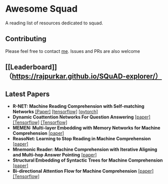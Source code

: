 # Awesome Squad

A reading list of resources dedicated to squad.

## Contributing

Please feel free to contact [me](http://zaczou.github.io). Issues and PRs are also welcome


## [[Leaderboard]]（https://rajpurkar.github.io/SQuAD-explorer/）

## Latest Papers

  - **R-NET: Machine Reading Comprehension with Self-matching Networks** [[Paper]](https://www.microsoft.com/en-us/research/publication/mrc/#) [[tensorflow]](https://github.com/minsangkim142/R-net) [[pytorch]](https://github.com/matthew-z/R-net)
  - **Dynamic Coattention Networks For Question Answering** [[paper]](https://arxiv.org/abs/1611.01604) [[Tensorflow]](https://github.com/marshmelloX/dynamic-coattention-network) [[Tensorflow]](https://github.com/xin-jin/SQuAD)
  - **MEMEN: Multi-layer Embedding with Memory Networks for Machine Comprehension** [[paper]](https://arxiv.org/abs/1707.09098)
  - **ReasoNet: Learning to Stop Reading in Machine Comprehension** [[paper]](https://arxiv.org/abs/1609.05284)
  - **Mnemonic Reader: Machine Comprehension with Iterative Aligning and Multi-hop Answer Pointing** [[paper]](https://arxiv.org/abs/1705.02798)
  - **Structural Embedding of Syntactic Trees for Machine Comprehension** [[paper]](https://arxiv.org/abs/1703.00572)
  - **Bi-directional Attention Flow for Machine Comprehension** [[paper]](https://arxiv.org/abs/1611.01603) [[Tensorflow]](https://github.com/allenai/bi-att-flow)
  
